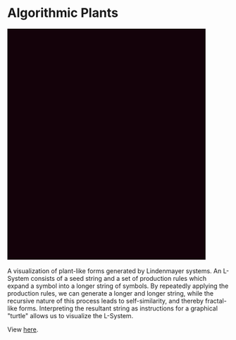 # Algorithmic Plants

![alt tag](media/sample.gif)

A visualization of plant-like forms generated by Lindenmayer systems. An L-System consists of a seed string and a set of production rules which expand a symbol into a longer string of symbols. By repeatedly applying the production rules, we can generate a longer and longer string, while the recursive nature of this process leads to self-similarity, and thereby fractal-like forms. Interpreting the resultant string as instructions for a graphical "turtle" allows us to visualize the L-System.

View [here](https://sleepokay.github.io/algorithmic_plants/).
